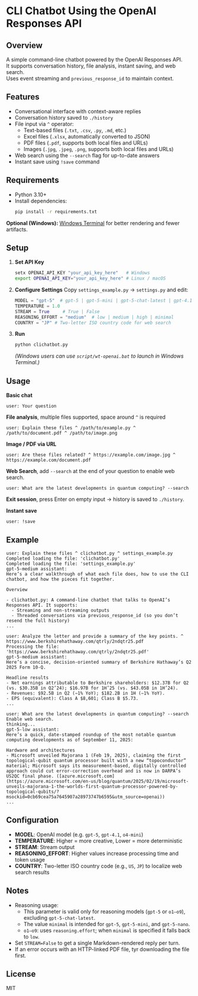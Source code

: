 # CLI Chatbot Using the OpenAI Responses API

## Overview

A simple command-line chatbot powered by the OpenAI Responses API.  
It supports conversation history, file analysis, instant saving, and web search.  
Uses event streaming and `previous_response_id` to maintain context.

## Features

* Conversational interface with context-aware replies
* Conversation history saved to `./history`
* File input via `^` operator:
  * Text-based files (`.txt`, `.csv`, `.py`, `.md`, etc.)
  * Excel files (`.xlsx`, automatically converted to JSON)
  * PDF files (`.pdf`, supports both local files and URLs)
  * Images (`.jpg`, `.jpeg`, `.png`, supports both local files and URLs)
* Web search using the `--search` flag for up-to-date answers
* Instant save using `!save` command

## Requirements

* Python 3.10+
* Install dependencies:
  ```bash
  pip install -r requirements.txt
  ```

**Optional (Windows):**
[Windows Terminal](https://apps.microsoft.com/detail/windows-terminal/9N0DX20HK701) for better rendering and fewer artifacts.

## Setup

1. **Set API Key**

   ```bash
   setx OPENAI_API_KEY "your_api_key_here"   # Windows
   export OPENAI_API_KEY="your_api_key_here" # Linux / macOS
   ```

2. **Configure Settings**
   Copy `settings_example.py` → `settings.py` and edit:

   ```python
   MODEL = "gpt-5"  # gpt-5 | gpt-5-mini | gpt-5-chat-latest | gpt-4.1 | gpt-4.1-mini | o4-mini | o3 | gpt-4o
   TEMPERATURE = 1.0
   STREAM = True     # True | False
   REASONING_EFFORT = "medium"  # low | medium | high | minimal
   COUNTRY = "JP" # Two-letter ISO country code for web search
   ```

3. **Run**

   ```bash
   python clichatbot.py
   ```

   *(Windows users can use `script/wt-openai.bat` to launch in Windows Terminal.)*

## Usage

**Basic chat**

```plaintext
user: Your question
```

**File analysis**, multiple files supported, space around `^` is required

```plaintext
user: Explain these files ^ /path/to/example.py ^ /path/to/document.pdf ^ /path/to/image.png
```

**Image / PDF via URL**

```plaintext
user: Are these files related? ^ https://example.com/image.jpg ^ https://example.com/document.pdf
```

**Web Search**, add `--search` at the end of your question to enable web search.

```plaintext
user: What are the latest developments in quantum computing? --search
```

**Exit session**, press Enter on empty input → history is saved to `./history`.

**Instant save**

```plaintext
user: !save
```

## Example

```plaintext
user: Explain these files ^ clichatbot.py ^ settings_example.py
Completed loading the file: 'clichatbot.py'
Completed loading the file: 'settings_example.py'
gpt-5-medium assistant:
Here’s a clear walkthrough of what each file does, how to use the CLI chatbot, and how the pieces fit together.

Overview

- clichatbot.py: A command-line chatbot that talks to OpenAI’s Responses API. It supports:
  - Streaming and non-streaming outputs
  - Threaded conversations via previous_response_id (so you don’t resend the full history)
...
```
```plaintext
user: Analyze the letter and provide a summary of the key points. ^ https://www.berkshirehathaway.com/qtrly/2ndqtr25.pdf
Processing the file: 'https://www.berkshirehathaway.com/qtrly/2ndqtr25.pdf'
gpt-5-medium assistant:
Here’s a concise, decision‑oriented summary of Berkshire Hathaway’s Q2 2025 Form 10‑Q.

Headline results
- Net earnings attributable to Berkshire shareholders: $12.37B for Q2 (vs. $30.35B in Q2’24); $16.97B for 1H’25 (vs. $43.05B in 1H’24).
- Revenues: $92.5B in Q2 (−1% YoY); $182.2B in 1H (−1% YoY).
- EPS (equivalent): Class A $8,601; Class B $5.73.
...
```
```plaintext
user: What are the latest developments in quantum computing? --search
Enable web search.
thinking...
gpt-5-low assistant:
Here’s a quick, date-stamped roundup of the most notable quantum computing developments as of September 11, 2025:

Hardware and architectures
- Microsoft unveiled Majorana 1 (Feb 19, 2025), claiming the first topological-qubit quantum processor built with a new “topoconductor” material; Microsoft says its measurement‑based, digitally controlled approach could cut error-correction overhead and is now in DARPA’s US2QC final phase. ([azure.microsoft.com](https://azure.microsoft.com/en-us/blog/quantum/2025/02/19/microsoft-unveils-majorana-1-the-worlds-first-quantum-processor-powered-by-topological-qubits/?msockid=0cb69cea75a7645907a28973747b6595&utm_source=openai))
...
```

## Configuration

* **MODEL**: OpenAI model (e.g. `gpt-5`, `gpt-4.1`, `o4-mini`)
* **TEMPERATURE**: Higher = more creative, Lower = more deterministic
* **STREAM**: Stream output
* **REASONING\_EFFORT**: Higher values increase processing time and token usage
* **COUNTRY**: Two-letter ISO country code (e.g., `US`, `JP`) to localize web search results

## Notes

* Reasoning usage:
  - This parameter is valid only for reasoning models (`gpt-5` or `o1–o9`), excluding `gpt-5-chat-latest`.
  - The value `minimal` is intended for `gpt-5`, `gpt-5-mini`, and `gpt-5-nano`.
  - `o1–o9`: uses `reasoning.effort`; when `minimal` is specified it falls back to `low`.
* Set `STREAM=False` to get a single Markdown-rendered reply per turn.
* If an error occurs with an HTTP-linked PDF file, tyr downloading the file first.

## License

MIT